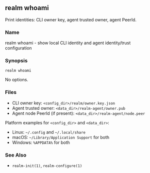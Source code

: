 ## realm whoami

Print identities: CLI owner key, agent trusted owner, agent PeerId.

### Name

realm whoami - show local CLI identity and agent identity/trust configuration

### Synopsis

```
realm whoami
```

No options.

### Files

- CLI owner key: `<config_dir>/realm/owner.key.json`
- Agent trusted owner: `<data_dir>/realm-agent/owner.pub`
- Agent node PeerId (if present): `<data_dir>/realm-agent/node.peer`

Platform examples for `<config_dir>` and `<data_dir>`:

- Linux: `~/.config` and `~/.local/share`
- macOS: `~/Library/Application Support` for both
- Windows: `%APPDATA%` for both

### See Also

- `realm-init(1)`, `realm-configure(1)`


